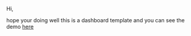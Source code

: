 Hi,

hope your doing well this is a dashboard template and you can see the demo [here]([https://www.google.com](https://ali-en-2000.github.io/dashsh/))
